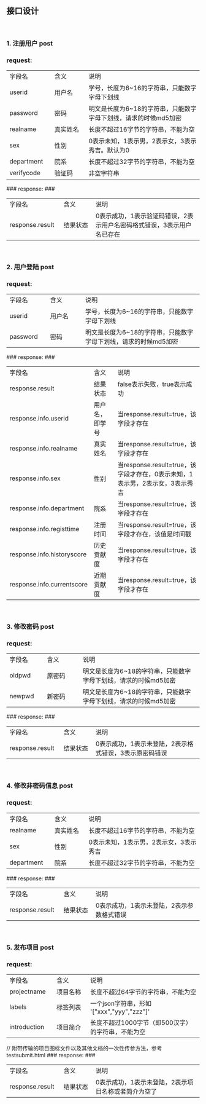 ## 接口设计 ##
<br/>


### 1. 注册用户 post ###
### request: ###
<table>
    <tr>
        <td width="15%">字段名</td>
        <td width="15%">含义</td>
        <td width="50%">说明</td>
    </tr>
    <tr>
        <td width="15%">userid</td>
        <td width="15%">用户名</td>
        <td width="50%">学号，长度为6~16的字符串，只能数字字母下划线</td>
    </tr>
    <tr>
        <td width="15%">password</td>
        <td width="15%">密码</td>
        <td width="50%">明文是长度为6~18的字符串，只能数字字母下划线，请求的时候md5加密</td>
    </tr>
    <tr>
        <td width="15%">realname</td>
        <td width="15%">真实姓名</td>
        <td width="50%">长度不超过16字节的字符串，不能为空</td>
    </tr>
    <tr>
        <td width="15%">sex</td>
        <td width="15%">性别</td>
        <td width="50%">0表示未知，1表示男，2表示女，3表示秀吉。默认为0</td>
    </tr>
    <tr>
        <td width="15%">department</td>
        <td width="15%">院系</td>
        <td width="50%">长度不超过32字节的字符串，不能为空</td>
    </tr>
    <tr>
        <td width="15%">verifycode</td>
        <td width="15%">验证码</td>
        <td width="50%">非空字符串</td>
    </tr>
</table>
### response: ###
<table>
    <tr>
        <td width="15%">字段名</td>
        <td width="15%">含义</td>
        <td width="50%">说明</td>
    </tr>
    <tr>
        <td width="15%">response.result</td>
        <td width="15%">结果状态</td>
        <td width="50%">0表示成功，1表示验证码错误，2表示用户名密码格式错误，3表示用户名已存在</td>
    </tr>
</table>
<br/>


### 2. 用户登陆 post ###
### request: ###
<table>
    <tr>
        <td width="15%">字段名</td>
        <td width="15%">含义</td>
        <td width="50%">说明</td>
    </tr>
    <tr>
        <td width="15%">userid</td>
        <td width="15%">用户名</td>
        <td width="50%">学号，长度为6~16的字符串，只能数字字母下划线</td>
    </tr>
    <tr>
        <td width="15%">password</td>
        <td width="15%">密码</td>
        <td width="50%">明文是长度为6~18的字符串，只能数字字母下划线，请求的时候md5加密</td>
    </tr>
</table>
### response: ###
<table>
    <tr>
        <td width="15%">字段名</td>
        <td width="15%">含义</td>
        <td width="50%">说明</td>
    </tr>
    <tr>
        <td width="15%">response.result</td>
        <td width="15%">结果状态</td>
        <td width="50%">false表示失败，true表示成功</td>
    </tr>
    <tr>
        <td width="15%">response.info.userid</td>
        <td width="15%">用户名，即学号</td>
        <td width="50%">当response.result=true，该字段才存在</td>
    </tr>
    <tr>
        <td width="15%">response.info.realname</td>
        <td width="15%">真实姓名</td>
        <td width="50%">当response.result=true，该字段才存在</td>
    </tr>
    <tr>
        <td width="15%">response.info.sex</td>
        <td width="15%">性别</td>
        <td width="50%">当response.result=true，该字段才存在，0表示未知，1表示男，2表示女，3表示秀吉</td>
    </tr>
    <tr>
        <td width="15%">response.info.department</td>
        <td width="15%">院系</td>
        <td width="50%">当response.result=true，该字段才存在</td>
    </tr>
    <tr>
        <td width="15%">response.info.registtime</td>
        <td width="15%">注册时间</td>
        <td width="50%">当response.result=true，该字段才存在，该值是时间戳</td>
    </tr>
    <tr>
        <td width="15%">response.info.historyscore</td>
        <td width="15%">历史贡献度</td>
        <td width="50%">当response.result=true，该字段才存在</td>
    </tr>
    <tr>
        <td width="15%">response.info.currentscore</td>
        <td width="15%">近期贡献度</td>
        <td width="50%">当response.result=true，该字段才存在</td>
    </tr>
</table>
<br/>


### 3. 修改密码 post ###
### request: ###
<table>
    <tr>
        <td width="15%">字段名</td>
        <td width="15%">含义</td>
        <td width="50%">说明</td>
    </tr>
    <tr>
        <td width="15%">oldpwd</td>
        <td width="15%">原密码</td>
        <td width="50%">明文是长度为6~18的字符串，只能数字字母下划线，请求的时候md5加密</td>
    </tr>
    <tr>
        <td width="15%">newpwd</td>
        <td width="15%">新密码</td>
        <td width="50%">明文是长度为6~18的字符串，只能数字字母下划线，请求的时候md5加密</td>
    </tr>
</table>
### response: ###
<table>
    <tr>
        <td width="15%">字段名</td>
        <td width="15%">含义</td>
        <td width="50%">说明</td>
    </tr>
    <tr>
        <td width="15%">response.result</td>
        <td width="15%">结果状态</td>
        <td width="50%">0表示成功，1表示未登陆，2表示格式错误，3表示原密码错误</td>
    </tr>
</table>
<br/>


### 4. 修改非密码信息 post ###
### request: ###
<table>
    <tr>
        <td width="15%">字段名</td>
        <td width="15%">含义</td>
        <td width="50%">说明</td>
    </tr>
    <tr>
        <td width="15%">realname</td>
        <td width="15%">真实姓名</td>
        <td width="50%">长度不超过16字节的字符串，不能为空</td>
    </tr>
    <tr>
        <td width="15%">sex</td>
        <td width="15%">性别</td>
        <td width="50%">0表示未知，1表示男，2表示女，3表示秀吉</td>
    </tr>
    <tr>
        <td width="15%">department</td>
        <td width="15%">院系</td>
        <td width="50%">长度不超过32字节的字符串，不能为空</td>
    </tr>
</table>
### response: ###
<table>
    <tr>
        <td width="15%">字段名</td>
        <td width="15%">含义</td>
        <td width="50%">说明</td>
    </tr>
    <tr>
        <td width="15%">response.result</td>
        <td width="15%">结果状态</td>
        <td width="50%">0表示成功，1表示未登陆，2表示参数格式错误</td>
    </tr>
</table>
<br/>


### 5. 发布项目 post ###
### request: ###
<table>
    <tr>
        <td width="15%">字段名</td>
        <td width="15%">含义</td>
        <td width="50%">说明</td>
    </tr>
    <tr>
        <td width="15%">projectname</td>
        <td width="15%">项目名称</td>
        <td width="50%">长度不超过64字节的字符串，不能为空</td>
    </tr>
    <tr>
        <td width="15%">labels</td>
        <td width="15%">标签列表</td>
        <td width="50%">一个json字符串，形如 '["xxx","yyy","zzz"]'</td>
    </tr>
    <tr>
        <td width="15%">introduction</td>
        <td width="15%">项目简介</td>
        <td width="50%">长度不超过1000字节（即500汉字）的字符串，不能为空</td>
    </tr>
</table>
// 附带传输的项目图标文件以及其他文档的一次性传参方法，参考testsubmit.html
### response: ###
<table>
    <tr>
        <td width="15%">字段名</td>
        <td width="15%">含义</td>
        <td width="50%">说明</td>
    </tr>
    <tr>
        <td width="15%">response.result</td>
        <td width="15%">结果状态</td>
        <td width="50%">0表示成功，1表示未登陆，2表示项目名称或者简介为空了</td>
    </tr>
</table>
<br/>
